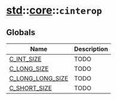 # [std](./../../std.md)::[core](./../core.md)::`cinterop`
## Globals
|Name|Description|
|----|-----------|
|[C_INT_SIZE](#todo)|TODO|
|[C_LONG_SIZE](#todo)|TODO|
|[C_LONG_LONG_SIZE](#todo)|TODO|
|[C_SHORT_SIZE](#todo)|TODO|
